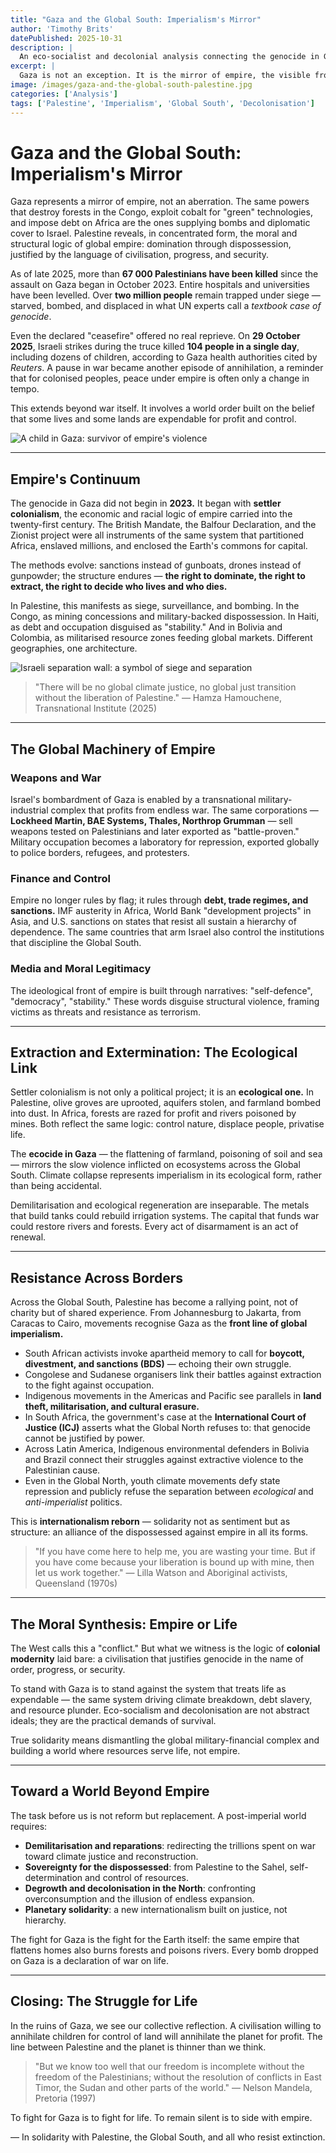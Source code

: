 ```yaml
---
title: "Gaza and the Global South: Imperialism's Mirror"
author: 'Timothy Brits'
datePublished: 2025-10-31
description: |
  An eco-socialist and decolonial analysis connecting the genocide in Gaza to the global architecture of imperialism, showing how the same system that bombs Palestine also impoverishes, extracts, and exploits the Global South.
excerpt: |
  Gaza is not an exception. It is the mirror of empire, the visible frontier of a system that destroys life for profit and control. From Palestine to Congo, from Yemen to Haiti, the same machinery of domination operates under different flags.
image: /images/gaza-and-the-global-south-palestine.jpg
categories: ['Analysis']
tags: ['Palestine', 'Imperialism', 'Global South', 'Decolonisation']
---
```


# Gaza and the Global South: Imperialism's Mirror

Gaza represents a mirror of empire, not an aberration.
The same powers that destroy forests in the Congo, exploit cobalt for "green" technologies, and impose debt on Africa are the ones supplying bombs and diplomatic cover to Israel.
Palestine reveals, in concentrated form, the moral and structural logic of global empire: domination through dispossession, justified by the language of civilisation, progress, and security.

As of late 2025, more than **67 000 Palestinians have been killed** since the assault on Gaza began in October 2023.
Entire hospitals and universities have been levelled. Over **two million people** remain trapped under siege — starved, bombed, and displaced in what UN experts call a _textbook case of genocide_.

Even the declared "ceasefire" offered no real reprieve. On **29 October 2025**, Israeli strikes during the truce killed **104 people in a single day**, including dozens of children, according to Gaza health authorities cited by _Reuters_.
A pause in war became another episode of annihilation, a reminder that for colonised peoples, peace under empire is often only a change in tempo.

This extends beyond war itself. It involves a world order built on the belief that some lives and some lands are expendable for profit and control.

![A child in Gaza: survivor of empire's violence](../../assets/gaza-child.webp)

---

## Empire's Continuum

The genocide in Gaza did not begin in **2023.** It began with **settler colonialism**, the economic and racial logic of empire carried into the twenty-first century.
The British Mandate, the Balfour Declaration, and the Zionist project were all instruments of the same system that partitioned Africa, enslaved millions, and enclosed the Earth's commons for capital.

The methods evolve: sanctions instead of gunboats, drones instead of gunpowder; the structure endures — **the right to dominate, the right to extract, the right to decide who lives and who dies.**

In Palestine, this manifests as siege, surveillance, and bombing.
In the Congo, as mining concessions and military-backed dispossession.
In Haiti, as debt and occupation disguised as "stability."
And in Bolivia and Colombia, as militarised resource zones feeding global markets. Different geographies, one architecture.

![Israeli separation wall: a symbol of siege and separation](../../assets/israeli-separation-wall.webp)

> "There will be no global climate justice, no global just transition without the liberation of Palestine."
> — Hamza Hamouchene, Transnational Institute (2025)

---

## The Global Machinery of Empire

### Weapons and War

Israel's bombardment of Gaza is enabled by a transnational military-industrial complex that profits from endless war.
The same corporations — **Lockheed Martin, BAE Systems, Thales, Northrop Grumman** — sell weapons tested on Palestinians and later exported as "battle-proven." Military occupation becomes a laboratory for repression, exported globally to police borders, refugees, and protesters.

### Finance and Control

Empire no longer rules by flag; it rules through **debt, trade regimes, and sanctions.**
IMF austerity in Africa, World Bank "development projects" in Asia, and U.S. sanctions on states that resist all sustain a hierarchy of dependence. The same countries that arm Israel also control the institutions that discipline the Global South.

### Media and Moral Legitimacy

The ideological front of empire is built through narratives: "self-defence", "democracy", "stability."
These words disguise structural violence, framing victims as threats and resistance as terrorism.

---

## Extraction and Extermination: The Ecological Link

Settler colonialism is not only a political project; it is an **ecological one.**
In Palestine, olive groves are uprooted, aquifers stolen, and farmland bombed into dust. In Africa, forests are razed for profit and rivers poisoned by mines. Both reflect the same logic: control nature, displace people, privatise life.

The **ecocide in Gaza** — the flattening of farmland, poisoning of soil and sea — mirrors the slow violence inflicted on ecosystems across the Global South. Climate collapse represents imperialism in its ecological form, rather than being accidental.

Demilitarisation and ecological regeneration are inseparable. The metals that build tanks could rebuild irrigation systems. The capital that funds war could restore rivers and forests. Every act of disarmament is an act of renewal.

---

## Resistance Across Borders

Across the Global South, Palestine has become a rallying point, not of charity but of shared experience.
From Johannesburg to Jakarta, from Caracas to Cairo, movements recognise Gaza as the **front line of global imperialism.**

- South African activists invoke apartheid memory to call for **boycott, divestment, and sanctions (BDS)** — echoing their own struggle.
- Congolese and Sudanese organisers link their battles against extraction to the fight against occupation.
- Indigenous movements in the Americas and Pacific see parallels in **land theft, militarisation, and cultural erasure.**
- In South Africa, the government's case at the **International Court of Justice (ICJ)** asserts what the Global North refuses to: that genocide cannot be justified by power.
- Across Latin America, Indigenous environmental defenders in Bolivia and Brazil connect their struggles against extractive violence to the Palestinian cause.
- Even in the Global North, youth climate movements defy state repression and publicly refuse the separation between _ecological_ and _anti-imperialist_ politics.

This is **internationalism reborn** — solidarity not as sentiment but as structure: an alliance of the dispossessed against empire in all its forms.

> "If you have come here to help me, you are wasting your time. But if you have come because your liberation is bound up with mine, then let us work together."
> — Lilla Watson and Aboriginal activists, Queensland (1970s)

---

## The Moral Synthesis: Empire or Life

The West calls this a "conflict."
But what we witness is the logic of **colonial modernity** laid bare: a civilisation that justifies genocide in the name of order, progress, or security.

To stand with Gaza is to stand against the system that treats life as expendable — the same system driving climate breakdown, debt slavery, and resource plunder. Eco-socialism and decolonisation are not abstract ideals; they are the practical demands of survival.

True solidarity means dismantling the global military-financial complex and building a world where resources serve life, not empire.

---

## Toward a World Beyond Empire

The task before us is not reform but replacement. A post-imperial world requires:

- **Demilitarisation and reparations**: redirecting the trillions spent on war toward climate justice and reconstruction.
- **Sovereignty for the dispossessed**: from Palestine to the Sahel, self-determination and control of resources.
- **Degrowth and decolonisation in the North**: confronting overconsumption and the illusion of endless expansion.
- **Planetary solidarity**: a new internationalism built on justice, not hierarchy.

The fight for Gaza is the fight for the Earth itself: the same empire that flattens homes also burns forests and poisons rivers. Every bomb dropped on Gaza is a declaration of war on life.

---

## Closing: The Struggle for Life

In the ruins of Gaza, we see our collective reflection. A civilisation willing to annihilate children for control of land will annihilate the planet for profit. The line between Palestine and the planet is thinner than we think.

> "But we know too well that our freedom is incomplete without the freedom of the Palestinians; without the resolution of conflicts in East Timor, the Sudan and other parts of the world."
> — Nelson Mandela, Pretoria (1997)

To fight for Gaza is to fight for life. To remain silent is to side with empire.

— In solidarity with Palestine, the Global South, and all who resist extinction.
